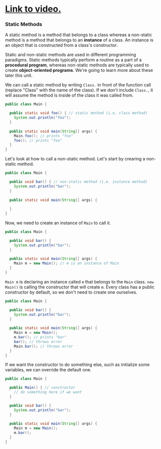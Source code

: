 # [Link to video.](https://www.youtube.com/watch?v=Fi_XNLx4cN4&list=PLVD25niNi0Bklbh7Po--kFFLXFxxoIDUJ)


### Static Methods

A static method is a method that belongs to a class whereas a non-static method is a method that belongs to an **instance** of a class. An instance is an object that is constructed from a class's constructor. 

Static and non-static methods are used in different programming paradigms. Static methods typically perform a routine as a part of a **procedural program**, whereas non-static methods are typically used to create **object-oriented programs**. We're going to learn more about these later this unit.

We can call a static method by writing `Class.` in front of the function call (replace "Class" with the name of the class). If we don't include `Class.`, it will assume the method is inside of the class it was called from.

```java
public class Main {

  public static void foo() { // static method (i.e. class method)
    System.out.println("foo");
  }
	
  public static void main(String[] args) {
    Main.foo(); // prints "foo"    
    foo(); // prints "foo"
  }
} 
```

Let's look at how to call a non-static method. Let's start by crearing a non-static method.

```java
public class Main {

  public void bar() { // non-static method (i.e. instance method)
    System.out.println("bar");
  }
  
  public static void main(String[] args) {
  
  }
} 
```

Now, we need to create an instance of `Main` to call it.

```java
public class Main {

  public void bar() { 
    System.out.println("bar");
  }
  
  public static void main(String[] args) {
    Main m = new Main(); // m is an instance of Main
  }
} 
```

`Main m` is declaring an instance called `m` that belongs to the `Main` class. `new Main()` is calling the constructor that will create `m`. Every class has a public constructor by default, so we don't need to create one ourselves.


```java
public class Main {

  public void bar() { 
    System.out.println("bar");
  }
  
  public static void main(String[] args) {
    Main m = new Main();
    m.bar(); // prints "bar"
    bar(); // throws error
    Main.bar(); // throws error
  }
} 
```

If we want the constructor to do something else, such as initialize some variables, we can override the default one.


```java
public class Main {

  public Main() { // constructor
    // do something here if we want
  }

  public void bar() { 
    System.out.println("bar");
  }
  
  public static void main(String[] args) {
    Main m = new Main();
    m.bar(); 
  }
} 
```
